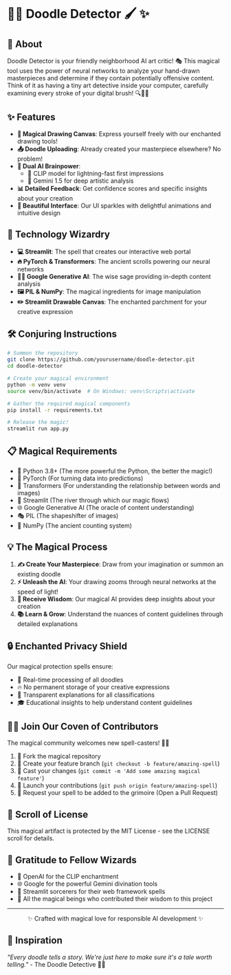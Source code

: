 # 🕵️‍♀️ Doodle Detector 🖌️ ✨

## 🌟 About
Doodle Detector is your friendly neighborhood AI art critic! 🎭 This magical tool uses the power of neural networks to analyze your hand-drawn masterpieces and determine if they contain potentially offensive content. Think of it as having a tiny art detective inside your computer, carefully examining every stroke of your digital brush! 🔍👨‍🎨

## ✨ Features

- **🎨 Magical Drawing Canvas**: Express yourself freely with our enchanted drawing tools!
- **📤 Doodle Uploading**: Already created your masterpiece elsewhere? No problem!
- **🧠 Dual AI Brainpower**: 
  - 🔄 CLIP model for lightning-fast first impressions
  - 🤖 Gemini 1.5 for deep artistic analysis
- **📊 Detailed Feedback**: Get confidence scores and specific insights about your creation
- **🌈 Beautiful Interface**: Our UI sparkles with delightful animations and intuitive design

## 🚀 Technology Wizardry

- **💻 Streamlit**: The spell that creates our interactive web portal
- **🔥 PyTorch & Transformers**: The ancient scrolls powering our neural networks
- **🧙‍♂️ Google Generative AI**: The wise sage providing in-depth content analysis
- **🖼️ PIL & NumPy**: The magical ingredients for image manipulation
- **✏️ Streamlit Drawable Canvas**: The enchanted parchment for your creative expression

## 🛠️ Conjuring Instructions

```bash
# Summon the repository
git clone https://github.com/yourusername/doodle-detector.git
cd doodle-detector

# Create your magical environment
python -m venv venv
source venv/bin/activate  # On Windows: venv\Scripts\activate

# Gather the required magical components
pip install -r requirements.txt

# Release the magic!
streamlit run app.py
```

## 📋 Magical Requirements

- 🐍 Python 3.8+ (The more powerful the Python, the better the magic!)
- 🔮 PyTorch (For turning data into predictions)
- 🧩 Transformers (For understanding the relationship between words and images)
- 🌊 Streamlit (The river through which our magic flows)
- 🌐 Google Generative AI (The oracle of content understanding)
- 🎭 PIL (The shapeshifter of images)
- 🧮 NumPy (The ancient counting system)

## 💡 The Magical Process

1. **✍️ Create Your Masterpiece**: Draw from your imagination or summon an existing doodle
2. **⚡ Unleash the AI**: Your drawing zooms through neural networks at the speed of light!
3. **🧐 Receive Wisdom**: Our magical AI provides deep insights about your creation
4. **📚 Learn & Grow**: Understand the nuances of content guidelines through detailed explanations

## 🔒 Enchanted Privacy Shield

Our magical protection spells ensure:
- 🔄 Real-time processing of all doodles
- 🔥 No permanent storage of your creative expressions
- 📜 Transparent explanations for all classifications
- 🎓 Educational insights to help understand content guidelines

## 👩‍💻 Join Our Coven of Contributors

The magical community welcomes new spell-casters! 🧙‍♀️

1. 🍴 Fork the magical repository
2. 🌿 Create your feature branch (`git checkout -b feature/amazing-spell`)
3. 💫 Cast your changes (`git commit -m 'Add some amazing magical feature'`)
4. 🚀 Launch your contributions (`git push origin feature/amazing-spell`)
5. 🙏 Request your spell to be added to the grimoire (Open a Pull Request)

## 📄 Scroll of License

This magical artifact is protected by the MIT License - see the LICENSE scroll for details.

## 🙏 Gratitude to Fellow Wizards

- 🧠 OpenAI for the CLIP enchantment
- 🌐 Google for the powerful Gemini divination tools
- 💫 Streamlit sorcerers for their web framework spells
- 🌟 All the magical beings who contributed their wisdom to this project

---

<p align="center">✨ Crafted with magical love for responsible AI development ✨</p>

## 💭 Inspiration

*"Every doodle tells a story. We're just here to make sure it's a tale worth telling."* 
                                                       - The Doodle Detective 🕵️‍♀️
